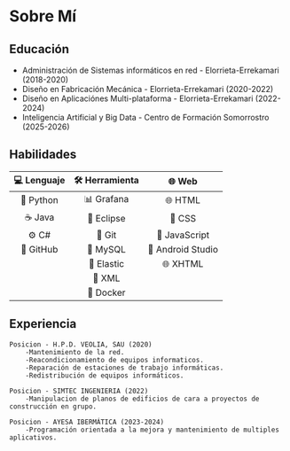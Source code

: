 # Sobre Mí

## Educación 
- Administración de Sistemas informáticos en red - Elorrieta-Errekamari (2018-2020)
- Diseño en Fabricación Mecánica - Elorrieta-Errekamari (2020-2022)
- Diseño en Aplicaciónes Multi-plataforma - Elorrieta-Errekamari (2022-2024)
- Inteligencia Artificial y Big Data - Centro de Formación Somorrostro (2025-2026)

## Habilidades
| 💻 Lenguaje      | 🛠️ Herramienta     | 🌐 Web             |
|:----------------:|:-------------------:|:------------------:|
| 🐍 Python        | 📊 Grafana          | 🌐 HTML           |
| ☕ Java          | 🧠 Eclipse          | 🎨 CSS            |
| ⚙️ C#            | 🧰 Git              | 🧩 JavaScript     |
| 🐙 GitHub        | 🐬 MySQL            | 📱 Android Studio |
|                  | 🧠 Elastic          | 🌐 XHTML           |
|                  | 🧠 XML              |                    |
|                   |🧱 Docker           |                    |

## Experiencia
    Posicion - H.P.D. VEOLIA, SAU (2020)
        -Mantenimiento de la red.
        -Reacondicionamiento de equipos informaticos.
        -Reparación de estaciones de trabajo informáticas.
        -Redistribución de equipos informáticos.

    Posicion - SIMTEC INGENIERIA (2022)
        -Manipulacion de planos de edificios de cara a proyectos de construcción en grupo.

    Posicion - AYESA IBERMÁTICA (2023-2024)
        -Programación orientada a la mejora y mantenimiento de multiples aplicativos.